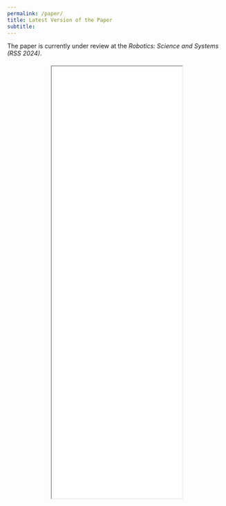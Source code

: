 ```yaml
---
permalink: /paper/
title: Latest Version of the Paper
subtitle:
---
```


The paper is currently under review at the _Robotics: Science and Systems (RSS 2024)_.

<div style="margin-left: auto; margin-right: auto; margin-top: 20px; max-width: 60%">
<iframe src="/paper/RSS_Language_Controller_new.pdf" type="application/pdf" width="100%" height="1000px"> 
</iframe>
</div>
